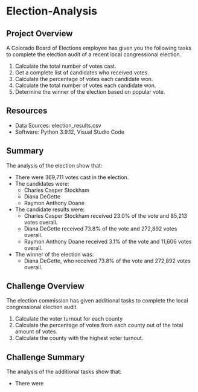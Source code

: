 # Election-Analysis

## Project Overview
A Colorado Board of Elections employee has given you the following tasks to complete the election audit of a recent local congressional election.

1. Calculate the total number of votes cast.
2. Get a complete list of candidates who received votes.
3. Calculate the percentage of votes each candidate won.
4. Calculate the total number of votes each candidate won.
5. Determine the winner of the election based on popular vote.

## Resources
- Data Sources: election_results.csv
- Software: Python 3.9.12, Visual Studio Code

## Summary
The analysis of the election show that:
- There were 369,711 votes cast in the election.
- The candidates were:
    - Charles Casper Stockham
    - Diana DeGette
    - Raymon Anthony Doane
- The candidate results were:
    - Charles Casper Stockham received 23.0% of the vote and 85,213 votes overall.
    - Diana DeGette received 73.8% of the vote and 272,892 votes overall.
    - Raymon Anthony Doane received 3.1% of the vote and 11,606 votes overall.
- The winner of the election was:
    - Diana DeGette, who received 73.8% of the vote and 272,892 votes overall.
    
## Challenge Overview
The election commission has given additional tasks to complete the local congressional election audit.

  1. Calculate the voter turnout for each county
  2. Calculate the percentage of votes from each county out of the total amount of votes.
  3. Calculate the county with the highest voter turnout.
  
## Challenge Summary
The analysis of the additional tasks show that:
- There were 
